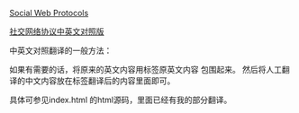 [Social Web Protocols](http://w3c-social.github.io/social-web-protocols/)


[社交网络协议中英文对照版](http://eeweb.top/standard/social-web-protocols)

中英文对照翻译的一般方法：

如果有需要的话，将原来的英文内容用标签<span lang="en">原英文内容</span> 包围起来。
然后将人工翻译的中文内容放在标签<span lang="zh">翻译后的内容</span>里面即可。

具体可参见index.html 的html源码，里面已经有我的部分翻译。

